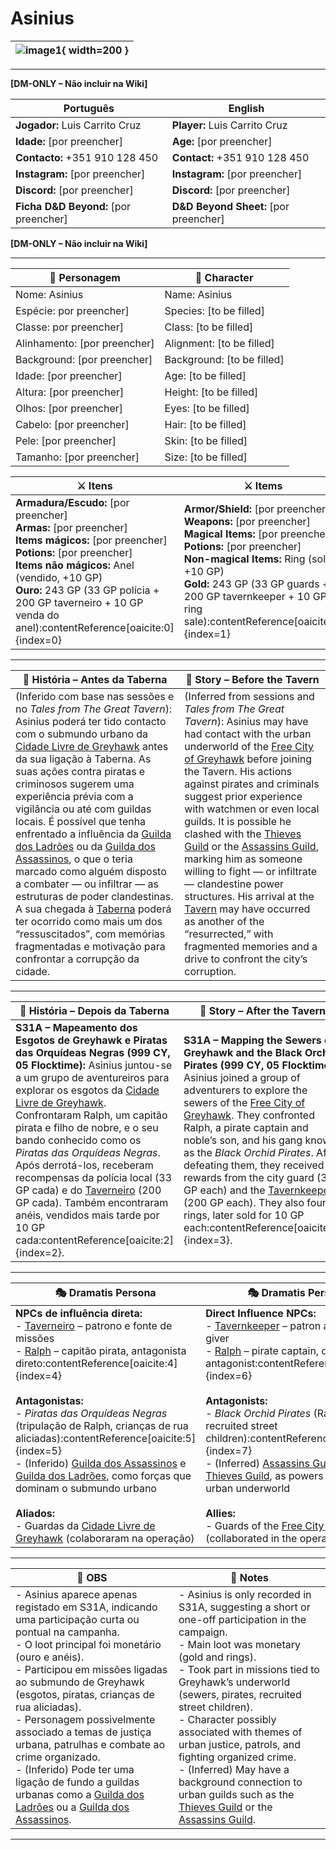 # Asinius

| ![image1](assets/pc/pc_blank.png){ width=200 } |
| ---------------------------------------------- |

---

**[DM-ONLY – Não incluir na Wiki]**  

| Português                                                                    | English|
| ---------------------------------------------------------------------------- | ------------------------------------ |
| **Jogador:** Luis Carrito Cruz                                               | **Player:** Luis Carrito Cruz        |
| **Idade:** [por preencher]                                                   | **Age:** [por preencher]             |
| **Contacto:** +351 910 128 450                                               | **Contact:** +351 910 128 450        |
| **Instagram:** [por preencher]                                               | **Instagram:** [por preencher]       |
| **Discord:** [por preencher]                                                 | **Discord:** [por preencher]         |
| **Ficha D&D Beyond:** [por preencher]                                        | **D&D Beyond Sheet:** [por preencher]|

**[DM-ONLY – Não incluir na Wiki]**  

---

| **🧙 Personagem**            | **🧙 Character**           |
| ---------------------------- | -------------------------- |
| Nome: Asinius                | Name: Asinius              |
| Espécie: por preencher]      | Species:  [to be filled]   |
| Classe: por preencher]<br>   | Class:  [to be filled]     |
| Alinhamento: [por preencher] | Alignment: [to be filled]  |
| Background: [por preencher]  | Background: [to be filled] |
| Idade: [por preencher]       | Age: [to be filled]        |
| Altura: [por preencher]      | Height: [to be filled]     |
| Olhos: [por preencher]       | Eyes: [to be filled]       |
| Cabelo: [por preencher]      | Hair: [to be filled]       |
| Pele: [por preencher]        | Skin: [to be filled]       |
| Tamanho:  [por preencher]    | Size:  [to be filled]      |

| **⚔️ Itens**                                                                                                                                                        | **⚔️ Items**                                                                                                                                             |
| ------------------------------------------------------------------------------------------------------------------------------------------------------------------- | -------------------------------------------------------------------------------------------------------------------------------------------------------- |
| **Armadura/Escudo:** [por preencher] <br>**Armas:** [por preencher]<br>**Items mágicos:** [por preencher]<br>**Potions:** [por preencher]<br>**Items não mágicos:** Anel (vendido, +10 GP)<br>**Ouro:** 243 GP (33 GP polícia + 200 GP taverneiro + 10 GP venda do anel):contentReference[oaicite:0]{index=0} | **Armor/Shield:** [por preencher]  <br>**Weapons:** [por preencher]<br>**Magical Items:** [por preencher]<br>**Potions:** [por preencher]<br>**Non-magical Items:** Ring (sold, +10 GP)<br>**Gold:** 243 GP (33 GP guards + 200 GP tavernkeeper + 10 GP ring sale):contentReference[oaicite:1]{index=1} |

---

| **📖 História – Antes da Taberna** | **📖 Story – Before the Tavern** |
| ---------------------------------- | -------------------------------- |
| (Inferido com base nas sessões e no *Tales from The Great Tavern*): Asinius poderá ter tido contacto com o submundo urbano da [Cidade Livre de Greyhawk](../locations/cidade_de_greyhawk.md) antes da sua ligação à Taberna. As suas ações contra piratas e criminosos sugerem uma experiência prévia com a vigilância ou até com guildas locais. É possível que tenha enfrentado a influência da [Guilda dos Ladrões](../organizations/guild_of_thieves.md) ou da [Guilda dos Assassinos](../organizations/guilda_dos_assassinos.md), o que o teria marcado como alguém disposto a combater — ou infiltrar — as estruturas de poder clandestinas. A sua chegada à [Taberna](../locations/taberna.md) poderá ter ocorrido como mais um dos “ressuscitados”, com memórias fragmentadas e motivação para confrontar a corrupção da cidade. | (Inferred from sessions and *Tales from The Great Tavern*): Asinius may have had contact with the urban underworld of the [Free City of Greyhawk](../locations/cidade_de_greyhawk.md) before joining the Tavern. His actions against pirates and criminals suggest prior experience with watchmen or even local guilds. It is possible he clashed with the [Thieves Guild](../organizations/guild_of_thieves.md) or the [Assassins Guild](../organizations/guilda_dos_assassinos.md), marking him as someone willing to fight — or infiltrate — clandestine power structures. His arrival at the [Tavern](../locations/taberna.md) may have occurred as another of the “resurrected,” with fragmented memories and a drive to confront the city’s corruption. |

---

| **📖 História – Depois da Taberna** | **📖 Story – After the Tavern** |
| ----------------------------------- | -------------------------------- |
| **S31A – Mapeamento dos Esgotos de Greyhawk e Piratas das Orquídeas Negras (999 CY, 05 Flocktime):** Asinius juntou-se a um grupo de aventureiros para explorar os esgotos da [Cidade Livre de Greyhawk](../locations/cidade_de_greyhawk.md). Confrontaram Ralph, um capitão pirata e filho de nobre, e o seu bando conhecido como os *Piratas das Orquídeas Negras*. Após derrotá-los, receberam recompensas da polícia local (33 GP cada) e do [Taverneiro](../npc/taverneiro.md) (200 GP cada). Também encontraram anéis, vendidos mais tarde por 10 GP cada:contentReference[oaicite:2]{index=2}. | **S31A – Mapping the Sewers of Greyhawk and the Black Orchid Pirates (999 CY, 05 Flocktime):** Asinius joined a group of adventurers to explore the sewers of the [Free City of Greyhawk](../locations/cidade_de_greyhawk.md). They confronted Ralph, a pirate captain and noble’s son, and his gang known as the *Black Orchid Pirates*. After defeating them, they received rewards from the city guard (33 GP each) and the [Tavernkeeper](../npc/taverneiro.md) (200 GP each). They also found rings, later sold for 10 GP each:contentReference[oaicite:3]{index=3}. |

---

| **🎭 Dramatis Persona**                                                                                                                                                                                                 | **🎭 Dramatis Persona**                                                                                                                                                                               |
| ----------------------------------------------------------------------------------------------------------------------------------------------------------------------------------------------------------------------- | ----------------------------------------------------------------------------------------------------------------------------------------------------------------------------------------------------- |
| **NPCs de influência direta:**  <br>- [Taverneiro](../npc/taverneiro.md) – patrono e fonte de missões<br>- [Ralph](../npc/ralph.md) – capitão pirata, antagonista direto:contentReference[oaicite:4]{index=4}<br><br>**Antagonistas:**  <br>- *Piratas das Orquídeas Negras* (tripulação de Ralph, crianças de rua aliciadas):contentReference[oaicite:5]{index=5}<br>- (Inferido) [Guilda dos Assassinos](../organizations/guilda_dos_assassinos.md) e [Guilda dos Ladrões](../organizations/guild_of_thieves.md), como forças que dominam o submundo urbano<br><br>**Aliados:**  <br>- Guardas da [Cidade Livre de Greyhawk](../locations/cidade_de_greyhawk.md) (colaboraram na operação) | **Direct Influence NPCs:**  <br>- [Tavernkeeper](../npc/taverneiro.md) – patron and quest-giver<br>- [Ralph](../npc/ralph.md) – pirate captain, direct antagonist:contentReference[oaicite:6]{index=6}<br><br>**Antagonists:**  <br>- *Black Orchid Pirates* (Ralph’s crew, recruited street children):contentReference[oaicite:7]{index=7}<br>- (Inferred) [Assassins Guild](../organizations/guilda_dos_assassinos.md) and [Thieves Guild](../organizations/guild_of_thieves.md), as powers ruling the urban underworld<br><br>**Allies:**  <br>- Guards of the [Free City of Greyhawk](../locations/cidade_de_greyhawk.md) (collaborated in the operation) |

---

| **🔮 OBS** | **🔮 Notes** |
| ---------- | ------------ |
| - Asinius aparece apenas registado em S31A, indicando uma participação curta ou pontual na campanha.<br>- O loot principal foi monetário (ouro e anéis).<br>- Participou em missões ligadas ao submundo de Greyhawk (esgotos, piratas, crianças de rua aliciadas).<br>- Personagem possivelmente associado a temas de justiça urbana, patrulhas e combate ao crime organizado.<br>- (Inferido) Pode ter uma ligação de fundo a guildas urbanas como a [Guilda dos Ladrões](../organizations/guild_of_thieves.md) ou a [Guilda dos Assassinos](../organizations/guilda_dos_assassinos.md). | - Asinius is only recorded in S31A, suggesting a short or one-off participation in the campaign.<br>- Main loot was monetary (gold and rings).<br>- Took part in missions tied to Greyhawk’s underworld (sewers, pirates, recruited street children).<br>- Character possibly associated with themes of urban justice, patrols, and fighting organized crime.<br>- (Inferred) May have a background connection to urban guilds such as the [Thieves Guild](../organizations/guild_of_thieves.md) or the [Assassins Guild](../organizations/guilda_dos_assassinos.md). |

---
